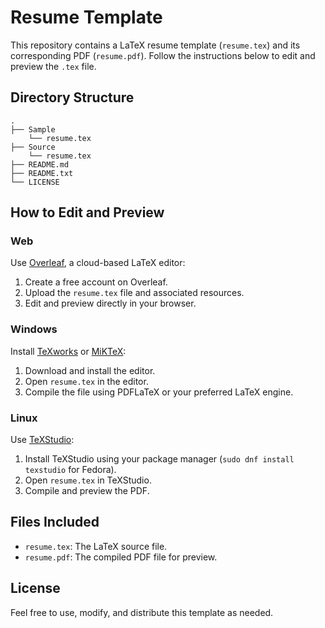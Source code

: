 # Resume Template

This repository contains a LaTeX resume template (`resume.tex`) and its corresponding PDF (`resume.pdf`). Follow the instructions below to edit and preview the `.tex` file.

## Directory Structure
``` plaintext
.
├── Sample     
    └── resume.tex
├── Source
    └── resume.tex
├── README.md
├── README.txt
└── LICENSE
```

## How to Edit and Preview

### Web
Use [Overleaf](https://overleaf.com), a cloud-based LaTeX editor:
1. Create a free account on Overleaf.
2. Upload the `resume.tex` file and associated resources.
3. Edit and preview directly in your browser.

### Windows
Install [TeXworks](https://www.tug.org/texworks/) or [MiKTeX](https://miktex.org/):
1. Download and install the editor.
2. Open `resume.tex` in the editor.
3. Compile the file using PDFLaTeX or your preferred LaTeX engine.

### Linux
Use [TeXStudio](https://texstudio.org/):
1. Install TeXStudio using your package manager (`sudo dnf install texstudio` for Fedora).
2. Open `resume.tex` in TeXStudio.
3. Compile and preview the PDF.

## Files Included
- `resume.tex`: The LaTeX source file.
- `resume.pdf`: The compiled PDF file for preview.

## License
Feel free to use, modify, and distribute this template as needed.
